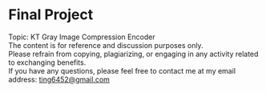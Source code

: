 # Final Project  
Topic: KT Gray Image Compression Encoder  
The content is for reference and discussion purposes only.  
Please refrain from copying, plagiarizing, or engaging in any activity related to exchanging benefits.  
If you have any questions, please feel free to contact me at my email address: ting6452@gmail.com
